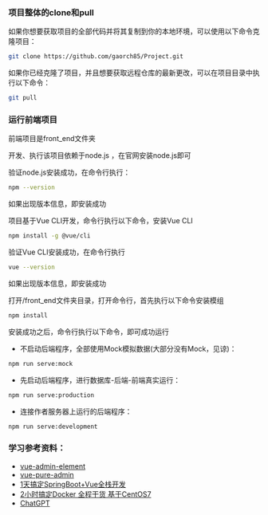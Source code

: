 ### 项目整体的clone和pull
如果你想要获取项目的全部代码并将其复制到你的本地环境，可以使用以下命令克隆项目：

```bash
git clone https://github.com/gaorch85/Project.git
```

如果你已经克隆了项目，并且想要获取远程仓库的最新更改，可以在项目目录中执行以下命令：
```bash
git pull
```

### 运行前端项目
前端项目是front_end文件夹

开发、执行该项目依赖于node.js ，在官网安装node.js即可  

验证node.js安装成功，在命令行执行：
```bash
npm --version
```
如果出现版本信息，即安装成功

项目基于Vue CLI开发，命令行执行以下命令，安装Vue CLI
```bash
npm install -g @vue/cli
```
验证Vue CLI安装成功，在命令行执行
```bash
vue --version
```
如果出现版本信息，即安装成功

打开/front_end文件夹目录，打开命令行，首先执行以下命令安装模组
```bash
npm install
```
安装成功之后，命令行执行以下命令，即可成功运行  

- 不启动后端程序，全部使用Mock模拟数据(大部分没有Mock，见谅)：
```bash
npm run serve:mock
```
- 先启动后端程序，进行数据库-后端-前端真实运行：
```bash
npm run serve:production
```  
- 连接作者服务器上运行的后端程序：
```bash
npm run serve:development
```  

### 学习参考资料：
- [vue-admin-element](https://github.com/PanJiaChen/vue-admin-template)
- [vue-pure-admin](https://github.com/pure-admin/vue-pure-admin)
- [1天搞定SpringBoot+Vue全栈开发](https://www.bilibili.com/video/BV1nV4y1s7ZN/?spm_id_from=333.999.0.0&vd_source=df18e9914dc371a29432058a6d7d32fd)
- [2小时搞定Docker 全程干货 基于CentOS7](https://www.bilibili.com/video/BV1vP4y1m76P/?spm_id_from=333.999.0.0&vd_source=df18e9914dc371a29432058a6d7d32fd)
- [ChatGPT](https://chatgpt.com/)